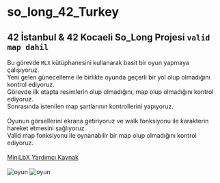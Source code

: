 # so_long_42_Turkey

## 42 İstanbul & 42 Kocaeli So_Long Projesi  `valid map dahil`

 Bu görevde `MLX` kütüphanesini kullanarak basit bir oyun yapmaya çalışıyoruz. <br/> Yeni gelen günecelleme ile birlikte oyunda geçerli bir yol olup olmadığını kontrol ediyoruz.<br/>
 Görevde ilk etapta resimlerin olup olmadığını, map olup olmadığını kontrol ediyoruz.<br/>Sonrasında istenilen map şartlarının kontrollerini yapıyoruz.<br/><br/>
 Oyunun görsellerini ekrana getiriyoruz ve walk fonksiyonu ile karakterin hareket etmesini sağlıyoruz.<br/>
 Valid map fonksiyonu ile oynanabilir bir map olup olmadığını kontrol ediyoruz.<br/><br/>
 [MiniLbX Yardımcı Kaynak](https://harm-smits.github.io/42docs/libs/minilibx)<br/><br/>
 ![oyun](https://i.hizliresim.com/7h5sbp1.png)
 ![oyun](https://i.hizliresim.com/eo1axve.png)
